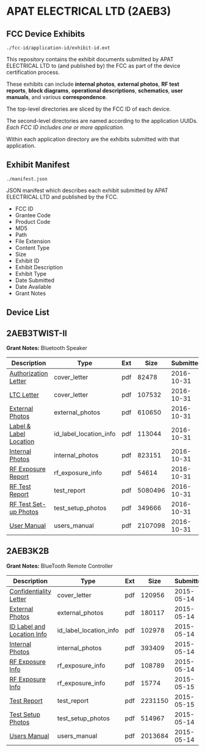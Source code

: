 # APAT ELECTRICAL LTD (2AEB3)
## FCC Device Exhibits

```
./fcc-id/application-id/exhibit-id.ext
```

This repository contains the exhibit documents submitted by APAT ELECTRICAL LTD to (and published by) the FCC as part of the device certification process.

These exhibits can include **internal photos**, **external photos**, **RF test reports**, **block diagrams**, **operational descriptions**, **schematics**, **user manuals**, and various **correspondence**.

The top-level directories are sliced by the FCC ID of each device.

The second-level directories are named according to the application UUIDs. *Each FCC ID includes one or more application.*

Within each application directory are the exhibits submitted with that application. 

## Exhibit Manifest

```
./manifest.json
```

JSON manifest which describes each exhibit submitted by APAT ELECTRICAL LTD and published by the FCC.

- FCC ID
- Grantee Code
- Product Code
- MD5
- Path
- File Extension
- Content Type
- Size
- Exhibit ID
- Exhibit Description
- Exhibit Type
- Date Submitted
- Date Available
- Grant Notes

## Device List
## 2AEB3TWIST-II
**Grant Notes:** Bluetooth Speaker

| Description | Type | Ext | Size | Submitted | Available |
| ----------- | ---- | --- | ---- | --------- | --------- |
| [Authorization Letter](2AEB3TWIST-II/52c47911a4128789c53c29cb445643b6/3181931.pdf) | cover_letter | pdf | 82478 | 2016-10-31 | 2016-11-01 |
| [LTC Letter](2AEB3TWIST-II/52c47911a4128789c53c29cb445643b6/3181932.pdf) | cover_letter | pdf | 107532 | 2016-10-31 | 2016-11-01 |
| [External Photos](2AEB3TWIST-II/52c47911a4128789c53c29cb445643b6/3181933.pdf) | external_photos | pdf | 610650 | 2016-10-31 | 2016-11-01 |
| [Label & Label Location](2AEB3TWIST-II/52c47911a4128789c53c29cb445643b6/3181934.pdf) | id_label_location_info | pdf | 113044 | 2016-10-31 | 2016-11-01 |
| [Internal Photos](2AEB3TWIST-II/52c47911a4128789c53c29cb445643b6/3181935.pdf) | internal_photos | pdf | 823151 | 2016-10-31 | 2016-11-01 |
| [RF Exposure Report](2AEB3TWIST-II/52c47911a4128789c53c29cb445643b6/3181937.pdf) | rf_exposure_info | pdf | 54614 | 2016-10-31 | 2016-11-01 |
| [RF Test Report](2AEB3TWIST-II/52c47911a4128789c53c29cb445643b6/3181939.pdf) | test_report | pdf | 5080496 | 2016-10-31 | 2016-11-01 |
| [RF Test Set-up Photos](2AEB3TWIST-II/52c47911a4128789c53c29cb445643b6/3181940.pdf) | test_setup_photos | pdf | 349666 | 2016-10-31 | 2016-11-01 |
| [User Manual](2AEB3TWIST-II/52c47911a4128789c53c29cb445643b6/3181941.pdf) | users_manual | pdf | 2107098 | 2016-10-31 | 2016-11-01 |
## 2AEB3K2B
**Grant Notes:** BlueTooth Remote Controller

| Description | Type | Ext | Size | Submitted | Available |
| ----------- | ---- | --- | ---- | --------- | --------- |
| [Confidentiality Letter](2AEB3K2B/6f7e75061862e7281088db0c7484c79a/2613606.pdf) | cover_letter | pdf | 120956 | 2015-05-14 | 2015-05-15 |
| [External Photos](2AEB3K2B/6f7e75061862e7281088db0c7484c79a/2613607.pdf) | external_photos | pdf | 180117 | 2015-05-14 | 2015-05-15 |
| [ID Label and Location Info](2AEB3K2B/6f7e75061862e7281088db0c7484c79a/2613608.pdf) | id_label_location_info | pdf | 102978 | 2015-05-14 | 2015-05-15 |
| [Internal Photos](2AEB3K2B/6f7e75061862e7281088db0c7484c79a/2613609.pdf) | internal_photos | pdf | 393409 | 2015-05-14 | 2015-05-15 |
| [RF Exposure Info](2AEB3K2B/6f7e75061862e7281088db0c7484c79a/2613611.pdf) | rf_exposure_info | pdf | 108789 | 2015-05-14 | 2015-05-15 |
| [RF Exposure Info](2AEB3K2B/6f7e75061862e7281088db0c7484c79a/2615319.pdf) | rf_exposure_info | pdf | 15774 | 2015-05-15 | 2015-05-15 |
| [Test Report](2AEB3K2B/6f7e75061862e7281088db0c7484c79a/2615318.pdf) | test_report | pdf | 2231150 | 2015-05-15 | 2015-05-15 |
| [Test Setup Photos](2AEB3K2B/6f7e75061862e7281088db0c7484c79a/2613613.pdf) | test_setup_photos | pdf | 514967 | 2015-05-14 | 2015-05-15 |
| [Users Manual](2AEB3K2B/6f7e75061862e7281088db0c7484c79a/2613614.pdf) | users_manual | pdf | 2013684 | 2015-05-14 | 2015-05-15 |
